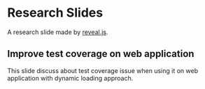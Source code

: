 # Research Slides

A research slide made by [reveal.js](http://lab.hakim.se/reveal-js).

## Improve test coverage on web application

This slide discuss about test coverage issue when using it on web application with dynamic loading approach.